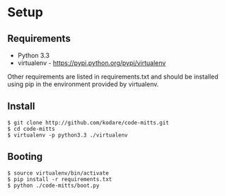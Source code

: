Setup
=====

Requirements
------------

*   Python 3.3
*   virtualenv - https://pypi.python.org/pypi/virtualenv

Other requirements are listed in requirements.txt and should be installed using
pip in the environment provided by virtualenv.


Install
-------

    $ git clone http://github.com/kodare/code-mitts.git
    $ cd code-mitts
    $ virtualenv -p python3.3 ./virtualenv


Booting
-------

    $ source virtualenv/bin/activate
    $ pip install -r requirements.txt
    $ python ./code-mitts/boot.py
